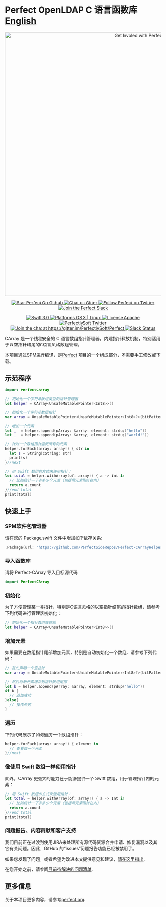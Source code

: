 # Perfect OpenLDAP C 语言函数库 [English](README.md)

<p align="center">
    <a href="http://perfect.org/get-involved.html" target="_blank">
        <img src="http://perfect.org/assets/github/perfect_github_2_0_0.jpg" alt="Get Involed with Perfect!" width="854" />
    </a>
</p>

<p align="center">
    <a href="https://github.com/PerfectlySoft/Perfect" target="_blank">
        <img src="http://www.perfect.org/github/Perfect_GH_button_1_Star.jpg" alt="Star Perfect On Github" />
    </a>  
    <a href="https://gitter.im/PerfectlySoft/Perfect" target="_blank">
        <img src="http://www.perfect.org/github/Perfect_GH_button_2_Git.jpg" alt="Chat on Gitter" />
    </a>  
    <a href="https://twitter.com/perfectlysoft" target="_blank">
        <img src="http://www.perfect.org/github/Perfect_GH_button_3_twit.jpg" alt="Follow Perfect on Twitter" />
    </a>  
    <a href="http://perfect.ly" target="_blank">
        <img src="http://www.perfect.org/github/Perfect_GH_button_4_slack.jpg" alt="Join the Perfect Slack" />
    </a>
</p>

<p align="center">
    <a href="https://developer.apple.com/swift/" target="_blank">
        <img src="https://img.shields.io/badge/Swift-3.0-orange.svg?style=flat" alt="Swift 3.0">
    </a>
    <a href="https://developer.apple.com/swift/" target="_blank">
        <img src="https://img.shields.io/badge/Platforms-OS%20X%20%7C%20Linux%20-lightgray.svg?style=flat" alt="Platforms OS X | Linux">
    </a>
    <a href="http://perfect.org/licensing.html" target="_blank">
        <img src="https://img.shields.io/badge/License-Apache-lightgrey.svg?style=flat" alt="License Apache">
    </a>
    <a href="http://twitter.com/PerfectlySoft" target="_blank">
        <img src="https://img.shields.io/badge/Twitter-@PerfectlySoft-blue.svg?style=flat" alt="PerfectlySoft Twitter">
    </a>
    <a href="https://gitter.im/PerfectlySoft/Perfect?utm_source=badge&utm_medium=badge&utm_campaign=pr-badge&utm_content=badge" target="_blank">
        <img src="https://img.shields.io/badge/Gitter-Join%20Chat-brightgreen.svg" alt="Join the chat at https://gitter.im/PerfectlySoft/Perfect">
    </a>
    <a href="http://perfect.ly" target="_blank">
        <img src="http://perfect.ly/badge.svg" alt="Slack Status">
    </a>
</p>



CArray 是一个线程安全的 C 语言数组指针管理器，内建指针释放机制，特别适用于以空指针结尾的C语言风格数组管理。

本项目通过SPM进行编译，是[Perfect](https://github.com/PerfectlySoft/Perfect) 项目的一个组成部分，不需要手工修改或下载。

## 示范程序

``` swift
import PerfectCArray

// 初始化一个字符串数组类型的指针管理器
let helper = CArray<UnsafeMutablePointer<Int8>>()

// 初始化一个字符串数组指针
var array = UnsafeMutablePointer<UnsafeMutablePointer<Int8>?>(bitPattern: 0)

// 增加一个元素
let _  = helper.append(pArray: &array, element: strdup("hello"))
let _  = helper.append(pArray: &array, element: strdup("world!"))

// 针对一个数组指针遍历所有的元素
helper.forEach(array: array!) { str in
  let s = String(cString: str)
  print(s)
}//next

// 用 Swift 数组的方式来使用指针：
let total = helper.withArray(of: array!) { a -> Int in
  // 比如统计一下有多少个元素（包括零元素指针在内）
  return a.count
}//end total
print(total)
```
## 快速上手

### SPM软件包管理器

请在您的 Package.swift 文件中增加如下依存关系:

``` swift
.Package(url: "https://github.com/PerfectSideRepos/Perfect-CArrayHelper.git", majorVersion:1)
```

### 导入函数库

请将 Perfect-CArray 导入目标源代码

``` swift
import PerfectCArray
```

### 初始化

为了方便管理某一类指针，特别是C语言风格的以空指针结尾的指针数组，请参考下列代码进行管理器初始化：

``` swift
// 初始化一个指针数组管理器
let helper = CArray<UnsafeMutablePointer<Int8>>()
```

### 增加元素

如果需要在数组指针尾部增加元素，特别是自动初始化一个数组，请参考下列代码：

``` swift
// 首先声明一个空指针
var array = UnsafeMutablePointer<UnsafeMutablePointer<Int8>?>(bitPattern: 0)

// 然后将新元素增加到指针数组尾部
let b = helper.append(pArray: &array, element: strdup("hello"))
if b {
  // 追加成功
}else{
  // 操作失败
}
```

### 遍历

下列代码展示了如何遍历一个数组指针：

``` Swift
helper.forEach(array: array!) { element in
  // 查看每一个元素
}//next
```

### 像使用 Swift 数组一样使用指针

此外，CArray 更强大的能力在于能够提供一个 Swift 数组，用于管理指针内的元素：

``` swift
// 用 Swift 数组的方式来使用指针：
let total = helper.withArray(of: array!) { a -> Int in
  // 比如统计一下有多少个元素（包括零元素指针在内）
  return a.count
}//end total
print(total)
```

### 问题报告、内容贡献和客户支持

我们目前正在过渡到使用JIRA来处理所有源代码资源合并申请、修复漏洞以及其它有关问题。因此，GitHub 的“issues”问题报告功能已经被禁用了。

如果您发现了问题，或者希望为改进本文提供意见和建议，[请在这里指出](http://jira.perfect.org:8080/servicedesk/customer/portal/1).

在您开始之前，请参阅[目前待解决的问题清单](http://jira.perfect.org:8080/projects/ISS/issues).

## 更多信息
关于本项目更多内容，请参考[perfect.org](http://perfect.org).
